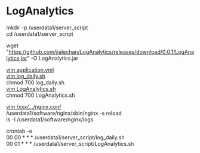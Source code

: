 # LogAnalytics

mkdir -p /userdata1/server_script   
cd /userdata1/server_script   

wget "https://github.com/jialechan/LogAnalytics/releases/download/0.0.1/LogAnalytics.jar" -O LogAnalytics.jar

[vim application.yml](https://gist.github.com/jialechan/7b545757ea70358d5e77770a5893ce3a)   
[vim log_daily.sh](https://gist.github.com/ae96910add7a9a13c9e0d314071ba5a7)   
chmod 700 log_daily.sh   
[vim LogAnalytics.sh](https://gist.github.com/c7fe0ac9da371e8fe285ee759e582d53)      
chmod 700 LogAnalytics.sh   

[vim /xxx/.../nginx.conf](https://gist.github.com/9d4b42d55a0321683d2c651d5dda0c37)   
/userdata1/software/nginx/sbin/nginx -s reload   
ls -l /userdata1/software/nginx/logs   

crontab -e   
00 00 * * * /userdata1/server_script/log_daily.sh   
00 01 * * * /userdata1/server_script/LogAnalytics.sh   
